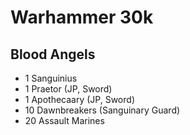# Warhammer 30k

## Blood Angels
- 1 Sanguinius
- 1 Praetor (JP, Sword)
- 1 Apothecaary (JP, Sword)
- 10 Dawnbreakers (Sanguinary Guard)
- 20 Assault Marines
